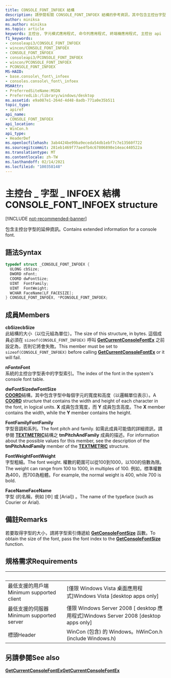 ```yaml
---
title: CONSOLE_FONT_INFOEX 結構
description: 請參閱有關 CONSOLE_FONT_INFOEX 結構的參考資訊，其中包含主控台字型的延伸資訊。
author: miniksa
ms.author: miniksa
ms.topic: article
keywords: 主控台, 字元模式應用程式, 命令列應用程式, 終端機應用程式, 主控台 api
f1_keywords:
- consoleapi3/CONSOLE_FONT_INFOEX
- wincon/CONSOLE_FONT_INFOEX
- CONSOLE_FONT_INFOEX
- consoleapi3/PCONSOLE_FONT_INFOEX
- wincon/PCONSOLE_FONT_INFOEX
- PCONSOLE_FONT_INFOEX
MS-HAID:
- base.console\_font\_infoex
- consoles.console\_font\_infoex
MSHAttr:
- PreferredSiteName:MSDN
- PreferredLib:/library/windows/desktop
ms.assetid: e9a087e1-264d-4d48-8adb-771a0e35b511
topic_type:
- apiref
api_name:
- CONSOLE_FONT_INFOEX
api_location:
- WinCon.h
api_type:
- HeaderDef
ms.openlocfilehash: 3ab4424be99ba9eceda54db1ebf7c7e13560f722
ms.sourcegitcommit: 281eb1469f77ae4fb4c67806898e14eac440522a
ms.translationtype: MT
ms.contentlocale: zh-TW
ms.lasthandoff: 02/14/2021
ms.locfileid: "100358148"
---
```

# <a name="console_font_infoex-structure"></a><span data-ttu-id="ab86a-104">主控台 \_ 字型 \_ INFOEX 結構</span><span class="sxs-lookup"><span data-stu-id="ab86a-104">CONSOLE\_FONT\_INFOEX structure</span></span>

[!INCLUDE [not-recommended-banner](./includes/not-recommended-banner.md)]

<span data-ttu-id="ab86a-105">包含主控台字型的延伸資訊。</span><span class="sxs-lookup"><span data-stu-id="ab86a-105">Contains extended information for a console font.</span></span>

## <a name="syntax"></a><span data-ttu-id="ab86a-106">語法</span><span class="sxs-lookup"><span data-stu-id="ab86a-106">Syntax</span></span>

```C
typedef struct _CONSOLE_FONT_INFOEX {
  ULONG cbSize;
  DWORD nFont;
  COORD dwFontSize;
  UINT  FontFamily;
  UINT  FontWeight;
  WCHAR FaceName[LF_FACESIZE];
} CONSOLE_FONT_INFOEX, *PCONSOLE_FONT_INFOEX;
```

## <a name="members"></a><span data-ttu-id="ab86a-107">成員</span><span class="sxs-lookup"><span data-stu-id="ab86a-107">Members</span></span>

<span data-ttu-id="ab86a-108">**cbSize**</span><span class="sxs-lookup"><span data-stu-id="ab86a-108">**cbSize**</span></span>  
<span data-ttu-id="ab86a-109">此結構的大小（以位元組為單位）。</span><span class="sxs-lookup"><span data-stu-id="ab86a-109">The size of this structure, in bytes.</span></span> <span data-ttu-id="ab86a-110">這個成員必須在 `sizeof(CONSOLE_FONT_INFOEX)` 呼叫 [**GetCurrentConsoleFontEx**](getcurrentconsolefontex.md) 之前設定為，否則它將會失敗。</span><span class="sxs-lookup"><span data-stu-id="ab86a-110">This member must be set to `sizeof(CONSOLE_FONT_INFOEX)` before calling [**GetCurrentConsoleFontEx**](getcurrentconsolefontex.md) or it will fail.</span></span>

<span data-ttu-id="ab86a-111">**nFont**</span><span class="sxs-lookup"><span data-stu-id="ab86a-111">**nFont**</span></span>  
<span data-ttu-id="ab86a-112">系統的主控台字型表中的字型索引。</span><span class="sxs-lookup"><span data-stu-id="ab86a-112">The index of the font in the system's console font table.</span></span>

<span data-ttu-id="ab86a-113">**dwFontSize**</span><span class="sxs-lookup"><span data-stu-id="ab86a-113">**dwFontSize**</span></span>  
<span data-ttu-id="ab86a-114">[**COORD**](coord-str.md)結構，其中包含字型中每個字元的寬度和高度（以邏輯單位表示）。</span><span class="sxs-lookup"><span data-stu-id="ab86a-114">A [**COORD**](coord-str.md) structure that contains the width and height of each character in the font, in logical units.</span></span> <span data-ttu-id="ab86a-115">**X** 成員包含寬度，而 **Y** 成員包含高度。</span><span class="sxs-lookup"><span data-stu-id="ab86a-115">The **X** member contains the width, while the **Y** member contains the height.</span></span>

<span data-ttu-id="ab86a-116">**FontFamily**</span><span class="sxs-lookup"><span data-stu-id="ab86a-116">**FontFamily**</span></span>  
<span data-ttu-id="ab86a-117">字型音調和系列。</span><span class="sxs-lookup"><span data-stu-id="ab86a-117">The font pitch and family.</span></span> <span data-ttu-id="ab86a-118">如需此成員可能值的詳細資訊，請參閱 [**TEXTMETRIC**](/windows/win32/api/wingdi/ns-wingdi-textmetrica)結構之 **tmPitchAndFamily** 成員的描述。</span><span class="sxs-lookup"><span data-stu-id="ab86a-118">For information about the possible values for this member, see the description of the **tmPitchAndFamily** member of the [**TEXTMETRIC**](/windows/win32/api/wingdi/ns-wingdi-textmetrica) structure.</span></span>

<span data-ttu-id="ab86a-119">**FontWeight**</span><span class="sxs-lookup"><span data-stu-id="ab86a-119">**FontWeight**</span></span>  
<span data-ttu-id="ab86a-120">字型粗細。</span><span class="sxs-lookup"><span data-stu-id="ab86a-120">The font weight.</span></span> <span data-ttu-id="ab86a-121">權數的範圍可以從100到1000，以100的倍數為限。</span><span class="sxs-lookup"><span data-stu-id="ab86a-121">The weight can range from 100 to 1000, in multiples of 100.</span></span> <span data-ttu-id="ab86a-122">例如，標準權數為400，而700為粗體。</span><span class="sxs-lookup"><span data-stu-id="ab86a-122">For example, the normal weight is 400, while 700 is bold.</span></span>

<span data-ttu-id="ab86a-123">**FaceName**</span><span class="sxs-lookup"><span data-stu-id="ab86a-123">**FaceName**</span></span>  
<span data-ttu-id="ab86a-124">字型 (的名稱，例如 [中] 或 [Arial]) 。</span><span class="sxs-lookup"><span data-stu-id="ab86a-124">The name of the typeface (such as Courier or Arial).</span></span>

## <a name="remarks"></a><span data-ttu-id="ab86a-125">備註</span><span class="sxs-lookup"><span data-stu-id="ab86a-125">Remarks</span></span>

<span data-ttu-id="ab86a-126">若要取得字型的大小，請將字型索引傳遞給 [**GetConsoleFontSize**](getconsolefontsize.md) 函數。</span><span class="sxs-lookup"><span data-stu-id="ab86a-126">To obtain the size of the font, pass the font index to the [**GetConsoleFontSize**](getconsolefontsize.md) function.</span></span>

## <a name="requirements"></a><span data-ttu-id="ab86a-127">規格需求</span><span class="sxs-lookup"><span data-stu-id="ab86a-127">Requirements</span></span>

| &nbsp; | &nbsp; |
|-|-|
| <span data-ttu-id="ab86a-128">最低支援的用戶端</span><span class="sxs-lookup"><span data-stu-id="ab86a-128">Minimum supported client</span></span> | <span data-ttu-id="ab86a-129">\[僅限 Windows Vista 桌面應用程式\]</span><span class="sxs-lookup"><span data-stu-id="ab86a-129">Windows Vista \[desktop apps only\]</span></span> |
| <span data-ttu-id="ab86a-130">最低支援的伺服器</span><span class="sxs-lookup"><span data-stu-id="ab86a-130">Minimum supported server</span></span> | <span data-ttu-id="ab86a-131">僅限 Windows Server 2008 \[ desktop 應用程式\]</span><span class="sxs-lookup"><span data-stu-id="ab86a-131">Windows Server 2008 \[desktop apps only\]</span></span> |
| <span data-ttu-id="ab86a-132">標頭</span><span class="sxs-lookup"><span data-stu-id="ab86a-132">Header</span></span> | <span data-ttu-id="ab86a-133">WinCon (包含) 的 Windows。h</span><span class="sxs-lookup"><span data-stu-id="ab86a-133">WinCon.h (include Windows.h)</span></span> |

## <a name="see-also"></a><span data-ttu-id="ab86a-134">另請參閱</span><span class="sxs-lookup"><span data-stu-id="ab86a-134">See also</span></span>

[<span data-ttu-id="ab86a-135">**GetCurrentConsoleFontEx**</span><span class="sxs-lookup"><span data-stu-id="ab86a-135">**GetCurrentConsoleFontEx**</span></span>](getcurrentconsolefontex.md)